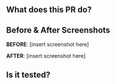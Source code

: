 ## What does this PR do?


## Before & After Screenshots

**BEFORE**:
[insert screenshot here]

**AFTER**:
[insert screenshot here]


## Is it tested?
